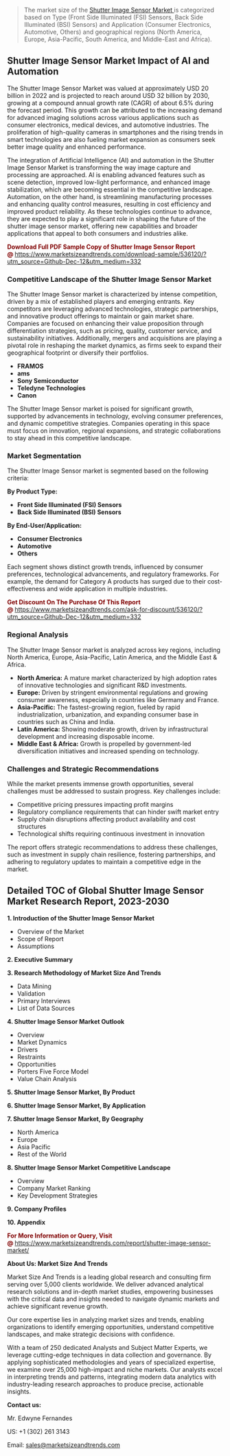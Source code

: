 <blockquote><p>The market size of the <a href="https://www.marketsizeandtrends.com/download-sample/536120/?utm_source=Github-Dec-12&amp;utm_medium=332" target="_blank">Shutter Image Sensor Market </a>is categorized based on Type (Front Side Illuminated (FSI) Sensors, Back Side Illuminated (BSI) Sensors) and Application (Consumer Electronics, Automotive, Others) and geographical regions (North America, Europe, Asia-Pacific, South America, and Middle-East and Africa).</p></blockquote><p><h2>Shutter Image Sensor Market Impact of AI and Automation</h2><p>The Shutter Image Sensor Market was valued at approximately USD 20 billion in 2022 and is projected to reach around USD 32 billion by 2030, growing at a compound annual growth rate (CAGR) of about 6.5% during the forecast period. This growth can be attributed to the increasing demand for advanced imaging solutions across various applications such as consumer electronics, medical devices, and automotive industries. The proliferation of high-quality cameras in smartphones and the rising trends in smart technologies are also fueling market expansion as consumers seek better image quality and enhanced performance.</p><p>The integration of Artificial Intelligence (AI) and automation in the Shutter Image Sensor Market is transforming the way image capture and processing are approached. AI is enabling advanced features such as scene detection, improved low-light performance, and enhanced image stabilization, which are becoming essential in the competitive landscape. Automation, on the other hand, is streamlining manufacturing processes and enhancing quality control measures, resulting in cost efficiency and improved product reliability. As these technologies continue to advance, they are expected to play a significant role in shaping the future of the shutter image sensor market, offering new capabilities and broader applications that appeal to both consumers and industries alike.</p></p><p><strong><span style="color: #800000;">Download Full PDF Sample Copy of Shutter Image Sensor Report @</span>&nbsp;</strong><a href="https://www.marketsizeandtrends.com/download-sample/536120/?utm_source=Github-Dec-12&amp;utm_medium=332">https://www.marketsizeandtrends.com/download-sample/536120/?utm_source=Github-Dec-12&amp;utm_medium=332</a></p><h3>Competitive Landscape of the Shutter Image Sensor Market</h3><p>The Shutter Image Sensor market is characterized by intense competition, driven by a mix of established players and emerging entrants. Key competitors are leveraging advanced technologies, strategic partnerships, and innovative product offerings to maintain or gain market share. Companies are focused on enhancing their value proposition through differentiation strategies, such as pricing, quality, customer service, and sustainability initiatives. Additionally, mergers and acquisitions are playing a pivotal role in reshaping the market dynamics, as firms seek to expand their geographical footprint or diversify their portfolios.</p><p><strong><p><ul><li>FRAMOS </li><li> ams </li><li> Sony Semiconductor </li><li> Teledyne Technologies </li><li> Canon</p></li></ul></p></strong></p><p>The Shutter Image Sensor market is poised for significant growth, supported by advancements in technology, evolving consumer preferences, and dynamic competitive strategies. Companies operating in this space must focus on innovation, regional expansions, and strategic collaborations to stay ahead in this competitive landscape.</p><h3>Market Segmentation</h3><p>The Shutter Image Sensor market is segmented based on the following criteria:</p><p><strong>By Product Type:</strong></p><p><strong><p><ul><li>Front Side Illuminated (FSI) Sensors </li><li> Back Side Illuminated (BSI) Sensors</p></li></ul></p></strong></p><p><strong>By End-User/Application:</strong></p><p><strong><p><ul><li>Consumer Electronics </li><li> Automotive </li><li> Others</p></li></ul></p></strong></p><p>Each segment shows distinct growth trends, influenced by consumer preferences, technological advancements, and regulatory frameworks. For example, the demand for Category A products has surged due to their cost-effectiveness and wide application in multiple industries.</p><p><strong><span style="color: #800000;">Get Discount On The Purchase Of This Report @&nbsp;</span></strong><a href="https://www.marketsizeandtrends.com/ask-for-discount/536120/?utm_source=Github-Dec-12&amp;utm_medium=332">https://www.marketsizeandtrends.com/ask-for-discount/536120/?utm_source=Github-Dec-12&amp;utm_medium=332</a></p><h3>Regional Analysis</h3><p>The Shutter Image Sensor market is analyzed across key regions, including North America, Europe, Asia-Pacific, Latin America, and the Middle East &amp; Africa.</p><ul><li><strong>North America:</strong> A mature market characterized by high adoption rates of innovative technologies and significant R&amp;D investments.</li><li><strong>Europe:</strong> Driven by stringent environmental regulations and growing consumer awareness, especially in countries like Germany and France.</li><li><strong>Asia-Pacific:</strong> The fastest-growing region, fueled by rapid industrialization, urbanization, and expanding consumer base in countries such as China and India.</li><li><strong>Latin America:</strong> Showing moderate growth, driven by infrastructural development and increasing disposable income.</li><li><strong>Middle East &amp; Africa:</strong> Growth is propelled by government-led diversification initiatives and increased spending on technology.</li></ul><h3>Challenges and Strategic Recommendations</h3><p>While the market presents immense growth opportunities, several challenges must be addressed to sustain progress. Key challenges include:</p><ul><li>Competitive pricing pressures impacting profit margins</li><li>Regulatory compliance requirements that can hinder swift market entry</li><li>Supply chain disruptions affecting product availability and cost structures</li><li>Technological shifts requiring continuous investment in innovation</li></ul><p>The report offers strategic recommendations to address these challenges, such as investment in supply chain resilience, fostering partnerships, and adhering to regulatory updates to maintain a competitive edge in the market.</p><h2>Detailed TOC of Global Shutter Image Sensor Market Research Report, 2023-2030</h2><p><strong>1. Introduction of the Shutter Image Sensor Market</strong></p><ul><li>Overview of the Market</li><li>Scope of Report</li><li>Assumptions&nbsp;</li></ul><p><strong>2. Executive Summary</strong></p><p><strong>3. Research Methodology of <strong>Market Size And Trends</strong></strong></p><ul><li>Data Mining</li><li>Validation</li><li>Primary Interviews</li><li>List of Data Sources&nbsp;</li></ul><p><strong>4. Shutter Image Sensor Market Outlook</strong></p><ul><li>Overview</li><li>Market Dynamics</li><li>Drivers</li><li>Restraints</li><li>Opportunities</li><li>Porters Five Force Model</li><li>Value Chain Analysis&nbsp;</li></ul><p><strong>5. Shutter Image Sensor Market, By Product</strong></p><p><strong>6. Shutter Image Sensor Market, By Application</strong></p><p><strong>7. Shutter Image Sensor Market, By Geography</strong></p><ul><li>North America</li><li>Europe</li><li>Asia Pacific</li><li>Rest of the World&nbsp;</li></ul><p><strong>8. Shutter Image Sensor Market Competitive Landscape</strong></p><ul><li>Overview</li><li>Company Market Ranking</li><li>Key Development Strategies&nbsp;</li></ul><p><strong>9. Company Profiles</strong></p><p><strong>10. Appendix</strong></p><p><strong><span style="color: #800000;">For More Information or Query, Visit @&nbsp;</span></strong><a href="https://www.marketsizeandtrends.com/report/shutter-image-sensor-market/">https://www.marketsizeandtrends.com/report/shutter-image-sensor-market/</a></p><p></p><p><strong>About Us:&nbsp;Market Size And Trends</strong></p><p>Market Size And Trends&nbsp;is a leading global research and consulting firm serving over 5,000 clients worldwide. We deliver advanced analytical research solutions and in-depth market studies, empowering businesses with the critical data and insights needed to navigate dynamic markets and achieve significant revenue growth.</p><p>Our core expertise lies in analyzing market sizes and trends, enabling organizations to identify emerging opportunities, understand competitive landscapes, and make strategic decisions with confidence.</p><p>With a team of 250 dedicated Analysts and Subject Matter Experts, we leverage cutting-edge techniques in data collection and governance. By applying sophisticated methodologies and years of specialized expertise, we examine over 25,000 high-impact and niche markets. Our analysts excel in interpreting trends and patterns, integrating modern data analytics with industry-leading research approaches to produce precise, actionable insights.</p><p><strong>Contact us:</strong></p><p>Mr. Edwyne Fernandes</p><p>US: +1 (302) 261 3143</p><p>Email: <a href="mailto:sales@marketsizeandtrends.com">sales@marketsizeandtrends.com</a>&nbsp;</p>
